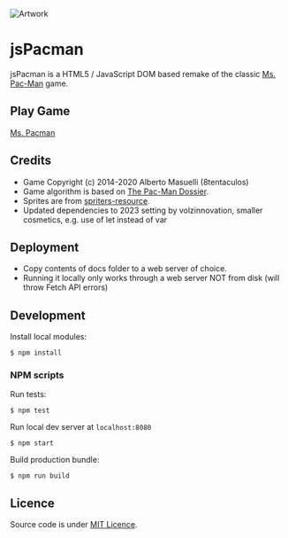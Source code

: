 ![Artwork](./src/img/stuff/art.png)

jsPacman
========

jsPacman is a HTML5 / JavaScript DOM based remake of the classic [Ms. Pac-Man](https://en.wikipedia.org/wiki/Ms._Pac-Man) game.

Play Game
-----------
[Ms. Pacman](https://pacman.raphaelvolz.de/)

Credits
-----------
* Game Copyright (c) 2014-2020 Alberto Masuelli (8tentaculos)
* Game algorithm is based on [The Pac-Man Dossier](https://pacman.holenet.info/).
* Sprites are from [spriters-resource](http://www.spriters-resource.com/game_boy_advance/namcomuseum/sheet/22732).
* Updated dependencies to 2023 setting by volzinnovation, smaller cosmetics, e.g. use of let instead of var

Deployment
-----------
* Copy contents of docs folder to a web server of choice.  
* Running it locally only works through a web server NOT from disk (will throw Fetch API errors)

Development
-----------
Install local modules:
```
$ npm install
```
### NPM scripts ###
Run tests:
```
$ npm test
```
Run local dev server at `localhost:8080`
```
$ npm start
```
Build production bundle:
```
$ npm run build
```

Licence
-----------
Source code is under [MIT Licence](http://opensource.org/licenses/mit-license.php).
